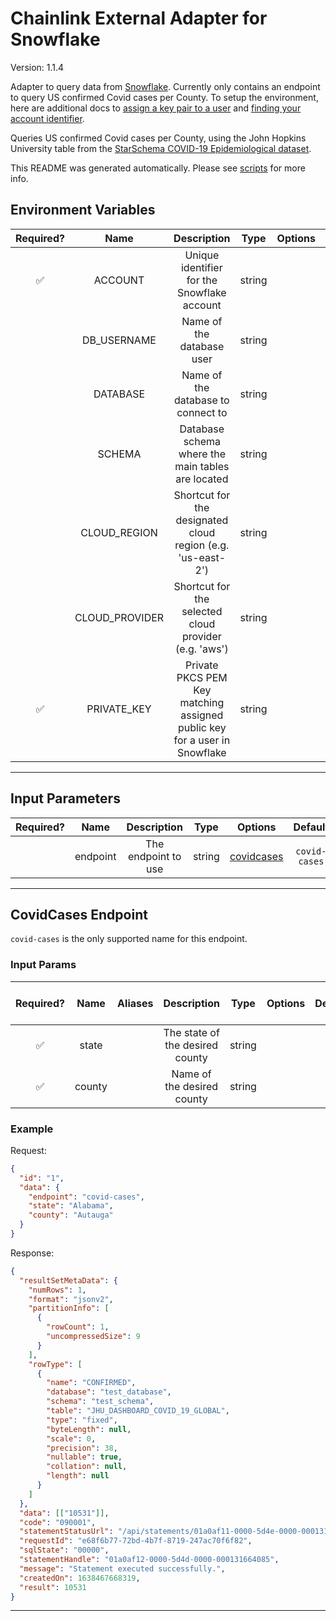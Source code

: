 # Chainlink External Adapter for Snowflake

Version: 1.1.4

Adapter to query data from [Snowflake](https://www.snowflake.com/). Currently only contains an endpoint to query US confirmed Covid cases per County.
To setup the environment, here are additional docs to [assign a key pair to a user](https://docs.snowflake.com/en/developer-guide/sql-api/guide.html#using-key-pair-authentication) and [finding your account identifier](https://docs.snowflake.com/en/user-guide/admin-account-identifier.html).

Queries US confirmed Covid cases per County, using the John Hopkins University table from the [StarSchema COVID-19 Epidemiological dataset](https://www.snowflake.com/datasets/starschema-covid-19-epidemiological-data/).

This README was generated automatically. Please see [scripts](../../scripts) for more info.

## Environment Variables

| Required? |      Name      |                                Description                                |  Type  | Options |          Default           |
| :-------: | :------------: | :-----------------------------------------------------------------------: | :----: | :-----: | :------------------------: |
|    ✅     |    ACCOUNT     |                Unique identifier for the Snowflake account                | string |         |                            |
|           |  DB_USERNAME   |                         Name of the database user                         | string |         |                            |
|           |    DATABASE    |                    Name of the database to connect to                     | string |         | `COVID19_BY_STARSCHEMA_DM` |
|           |     SCHEMA     |             Database schema where the main tables are located             | string |         |          `PUBLIC`          |
|           |  CLOUD_REGION  |        Shortcut for the designated cloud region (e.g. 'us-east-2')        | string |         |                            |
|           | CLOUD_PROVIDER |           Shortcut for the selected cloud provider (e.g. 'aws')           | string |         |                            |
|    ✅     |  PRIVATE_KEY   | Private PKCS PEM Key matching assigned public key for a user in Snowflake | string |         |                            |

---

## Input Parameters

| Required? |   Name   |     Description     |  Type  |              Options               |    Default    |
| :-------: | :------: | :-----------------: | :----: | :--------------------------------: | :-----------: |
|           | endpoint | The endpoint to use | string | [covidcases](#covidcases-endpoint) | `covid-cases` |

---

## CovidCases Endpoint

`covid-cases` is the only supported name for this endpoint.

### Input Params

| Required? |  Name  | Aliases |           Description           |  Type  | Options | Default | Depends On | Not Valid With |
| :-------: | :----: | :-----: | :-----------------------------: | :----: | :-----: | :-----: | :--------: | :------------: |
|    ✅     | state  |         | The state of the desired county | string |         |         |            |                |
|    ✅     | county |         |   Name of the desired county    | string |         |         |            |                |

### Example

Request:

```json
{
  "id": "1",
  "data": {
    "endpoint": "covid-cases",
    "state": "Alabama",
    "county": "Autauga"
  }
}
```

Response:

```json
{
  "resultSetMetaData": {
    "numRows": 1,
    "format": "jsonv2",
    "partitionInfo": [
      {
        "rowCount": 1,
        "uncompressedSize": 9
      }
    ],
    "rowType": [
      {
        "name": "CONFIRMED",
        "database": "test_database",
        "schema": "test_schema",
        "table": "JHU_DASHBOARD_COVID_19_GLOBAL",
        "type": "fixed",
        "byteLength": null,
        "scale": 0,
        "precision": 38,
        "nullable": true,
        "collation": null,
        "length": null
      }
    ]
  },
  "data": [["10531"]],
  "code": "090001",
  "statementStatusUrl": "/api/statements/01a0af11-0000-5d4e-0000-0001316650a5?requestId=e68f6b77-72bd-4b7f-8719-247ac70f6f82",
  "requestId": "e68f6b77-72bd-4b7f-8719-247ac70f6f82",
  "sqlState": "00000",
  "statementHandle": "01a0af12-0000-5d4d-0000-000131664085",
  "message": "Statement executed successfully.",
  "createdOn": 1638467668319,
  "result": 10531
}
```

---
